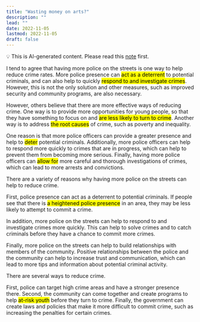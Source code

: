 ```yaml
---
title: "Wasting money on arts?"
description: ""
lead: ""
date: 2022-11-05
lastmod: 2022-11-05
draft: false
---
```


💡 This is AI-generated content. Please read this [note](../ai.md) first.

I tend to agree that having more police on the streets is one way to help reduce crime rates. More police presence can <mark>act as a deterrent</mark> to potential criminals, and can also help to quickly <mark>respond to and investigate crimes</mark>. However, this is not the only solution and other measures, such as improved security and community programs, are also necessary.

However, others believe that there are more effective ways of reducing crime. One way is to provide more opportunities for young people, so that they have something to focus on and <mark>are less likely to turn to crime</mark>. Another way is to address <mark>the root causes</mark> of crime, such as poverty and inequality.

One reason is that more police officers can provide a greater presence and help to <mark>deter</mark> potential criminals. Additionally, more police officers can help to respond more quickly to crimes that are in progress, which can help to prevent them from becoming more serious. Finally, having more police officers can <mark>allow for</mark> more careful and thorough investigations of crimes, which can lead to more arrests and convictions.

There are a variety of reasons why having more police on the streets can help to reduce crime.

First, police presence can act as a deterrent to potential criminals. If people see that there is <mark>a heightened police presence</mark> in an area, they may be less likely to attempt to commit a crime.

In addition, more police on the streets can help to respond to and investigate crimes more quickly. This can help to solve crimes and to catch criminals before they have a chance to commit more crimes.

Finally, more police on the streets can help to build relationships with members of the community. Positive relationships between the police and the community can help to increase trust and communication, which can lead to more tips and information about potential criminal activity.

There are several ways to reduce crime.

First, police can target high crime areas and have a stronger presence there. Second, the community can come together and create programs to help <mark>at-risk youth</mark> before they turn to crime. Finally, the government can create laws and policies that make it more difficult to commit crime, such as increasing the penalties for certain crimes.
